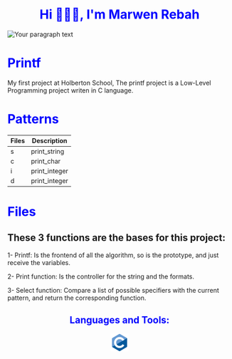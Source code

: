 <h1 align="center" style="color:#0000FF">Hi 👨🏻‍💻, I'm Marwen Rebah</h1>
<img width="595" alt="Your paragraph text" src="https://github.com/marwenrebah/holbertonschool-printf/assets/133456502/5d33df7a-b444-4ec4-a3db-bfc4b7ab6b84">

<h1 style="color:#0000FF">Printf</h1>
<p>My first project at Holberton School, The printf project is a Low-Level Programming project writen in C language.</p>
<h1 style="color:#0000FF">Patterns</h1>

| Files      | Description |
| ----------- | ----------- |
| s      | print_string       |
| c   | print_char        |
| i | print_integer	|
| d   | print_integer |

<h1 style="color:#0000FF">Files</h1>
<h2>These 3 functions are the bases for this project:</h2>
<p>1- Printf: Is the frontend of all the algorithm, so is the prototype, and just receive the variables.</p>
<p>2- Print function: Is the controller for the string and the formats.</p>
<p>3- Select function: Compare a list of possible specifiers with the current pattern, and return the corresponding function.</p>
<h2 align="center" style="color:#0000FF">Languages and Tools:</h2>
<p align="center"> <a href="https://www.cprogramming.com/" target="_blank" rel="noreferrer"> <img src="https://raw.githubusercontent.com/devicons/devicon/master/icons/c/c-original.svg" alt="c" width="40" height="40"/> </a> </p>